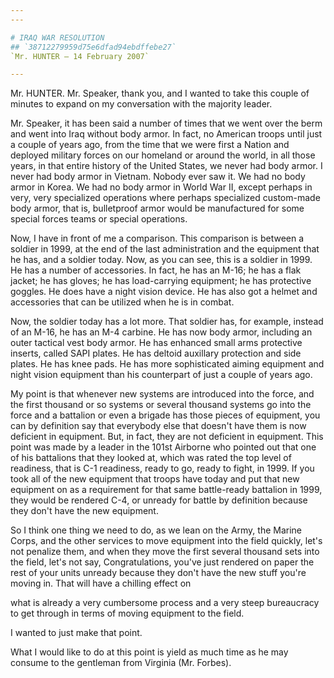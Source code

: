 ```yaml
---
---

# IRAQ WAR RESOLUTION
## `38712279959d75e6dfad94ebdffebe27`
`Mr. HUNTER — 14 February 2007`

---
```



Mr. HUNTER. Mr. Speaker, thank you, and I wanted to take this couple 
of minutes to expand on my conversation with the majority leader.

Mr. Speaker, it has been said a number of times that we went over the 
berm and went into Iraq without body armor. In fact, no American troops 
until just a couple of years ago, from the time that we were first a 
Nation and deployed military forces on our homeland or around the 
world, in all those years, in that entire history of the United States, 
we never had body armor. I never had body armor in Vietnam. Nobody ever 
saw it. We had no body armor in Korea. We had no body armor in World 
War II, except perhaps in very, very specialized operations where 
perhaps specialized custom-made body armor, that is, bulletproof armor 
would be manufactured for some special forces teams or special 
operations.

Now, I have in front of me a comparison. This comparison is between a 
soldier in 1999, at the end of the last administration and the 
equipment that he has, and a soldier today. Now, as you can see, this 
is a soldier in 1999. He has a number of accessories. In fact, he has 
an M-16; he has a flak jacket; he has gloves; he has load-carrying 
equipment; he has protective goggles. He does have a night vision 
device. He has also got a helmet and accessories that can be utilized 
when he is in combat.

Now, the soldier today has a lot more. That soldier has, for example, 
instead of an M-16, he has an M-4 carbine. He has now body armor, 
including an outer tactical vest body armor. He has enhanced small arms 
protective inserts, called SAPI plates. He has deltoid auxillary 
protection and side plates. He has knee pads. He has more sophisticated 
aiming equipment and night vision equipment than his counterpart of 
just a couple of years ago.

My point is that whenever new systems are introduced into the force, 
and the first thousand or so systems or several thousand systems go 
into the force and a battalion or even a brigade has those pieces of 
equipment, you can by definition say that everybody else that doesn't 
have them is now deficient in equipment. But, in fact, they are not 
deficient in equipment. This point was made by a leader in the 101st 
Airborne who pointed out that one of his battalions that they looked 
at, which was rated the top level of readiness, that is C-1 readiness, 
ready to go, ready to fight, in 1999. If you took all of the new 
equipment that troops have today and put that new equipment on as a 
requirement for that same battle-ready battalion in 1999, they would be 
rendered C-4, or unready for battle by definition because they don't 
have the new equipment.

So I think one thing we need to do, as we lean on the Army, the 
Marine Corps, and the other services to move equipment into the field 
quickly, let's not penalize them, and when they move the first several 
thousand sets into the field, let's not say, Congratulations, you've 
just rendered on paper the rest of your units unready because they 
don't have the new stuff you're moving in. That will have a chilling 
effect on


what is already a very cumbersome process and a very steep bureaucracy 
to get through in terms of moving equipment to the field.

I wanted to just make that point.

What I would like to do at this point is yield as much time as he may 
consume to the gentleman from Virginia (Mr. Forbes).